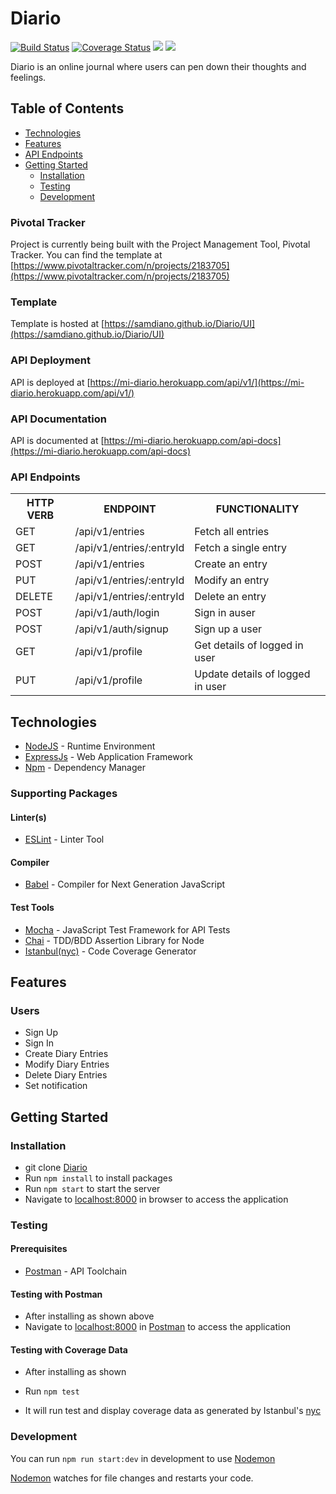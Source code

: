 # Diario
[![Build Status](https://travis-ci.org/samdiano/Diario.svg?branch=develop)](https://travis-ci.org/samdiano/Diario) [![Coverage Status](https://coveralls.io/repos/github/samdiano/Diario/badge.svg?branch=develop)](https://coveralls.io/github/samdiano/Diario?branch=develop) <a href="https://codeclimate.com/github/samdiano/Diario/maintainability"><img src="https://api.codeclimate.com/v1/badges/77c46a463cdb6bb9e992/maintainability" /></a>  <a href="https://codeclimate.com/github/samdiano/Diario/test_coverage"><img src="https://api.codeclimate.com/v1/badges/77c46a463cdb6bb9e992/test_coverage" /></a>

Diario is an online journal where users can pen down their thoughts and feelings.

## Table of Contents

 * [Technologies](#technologies)
 * [Features](#features)
 * [API Endpoints](#api-endpoints)
 * [Getting Started](#getting-started)
    * [Installation](#installation)
    * [Testing](#testing)
    * [Development](#development)
    
### Pivotal Tracker
Project is currently being built with the Project Management Tool, Pivotal Tracker.
You can find the template at [https://www.pivotaltracker.com/n/projects/2183705](https://www.pivotaltracker.com/n/projects/2183705)

### Template
Template is hosted at [https://samdiano.github.io/Diario/UI](https://samdiano.github.io/Diario/UI)

### API Deployment
API is deployed at [https://mi-diario.herokuapp.com/api/v1/](https://mi-diario.herokuapp.com/api/v1/)

### API Documentation
API is documented at [https://mi-diario.herokuapp.com/api-docs](https://mi-diario.herokuapp.com/api-docs)

### API Endpoints
<table>
	<tr>
		<th>HTTP VERB</th>
		<th>ENDPOINT</th>
		<th>FUNCTIONALITY</th>
	</tr>
	<tr>
		<td>GET</td>
		<td>/api/v1/entries</td> 
		<td>Fetch all entries</td>
	</tr>
	<tr>
		<td>GET</td>
		<td>/api/v1/entries/:entryId</td> 
		<td>Fetch a single entry</td>
	</tr>
	<tr>
		<td>POST</td>
		<td>/api/v1/entries</td> 
		<td>Create an entry</td>
	</tr>
	<tr>
		<td>PUT</td>
		<td>/api/v1/entries/:entryId</td> 
		<td>Modify an entry</td>
	</tr>
	<tr>
		<td>DELETE</td>
		<td>/api/v1/entries/:entryId</td> 
		<td>Delete an entry</td>
	</tr>
	<tr>
		<td>POST</td>
		<td>/api/v1/auth/login</td> 
		<td>Sign in auser</td>
	</tr>
	<tr>
		<td>POST</td>
		<td>/api/v1/auth/signup</td> 
		<td>Sign up a user</td>
	</tr>
	<tr>
		<td>GET</td>
		<td>/api/v1/profile</td> 
		<td>Get details of logged in user</td>
	</tr>
	<tr>
		<td>PUT</td>
		<td>/api/v1/profile</td> 
		<td>Update details of logged in user</td>
	</tr>
	
</table>

## Technologies

* [NodeJS](https://nodejs.org/) - Runtime Environment
* [ExpressJs](https://expressjs.com/) - Web Application Framework
* [Npm](https://www.npmjs.com/) - Dependency Manager

### Supporting Packages

#### Linter(s)

* [ESLint](https://eslint.org/) - Linter Tool

#### Compiler

* [Babel](https://eslint.org/) - Compiler for Next Generation JavaScript

#### Test Tools

* [Mocha](https://mochajs.org/) - JavaScript Test Framework for API Tests
* [Chai](http://chaijs.com/) - TDD/BDD Assertion Library for Node
* [Istanbul(nyc)](https://istanbul.js.org/) - Code Coverage Generator

## Features

### Users
* Sign Up
* Sign In
* Create Diary Entries
* Modify Diary Entries
* Delete Diary Entries
* Set notification 

## Getting Started

### Installation

* git clone
  [Diario](https://github.com/samdiano/Diario.git)
* Run `npm install` to install packages
* Run `npm start` to start the server
* Navigate to [localhost:8000](http://localhost:8000/) in browser to access the
  application

### Testing

#### Prerequisites

* [Postman](https://getpostman.com/) - API Toolchain

#### Testing with Postman

* After installing as shown above
* Navigate to [localhost:8000](http://localhost:8000/) in
  [Postman](https://getpostman.com/) to access the application

#### Testing with Coverage Data

* After installing as shown 

* Run `npm test`
* It will run test and display coverage data as generated by
  Istanbul's [nyc](https://github.com/istanbuljs/nyc)

### Development
You can run `npm run start:dev` in development to use [Nodemon](https://nodemon.io/)

[Nodemon](https://nodemon.io/) watches for file changes and restarts your code. 
